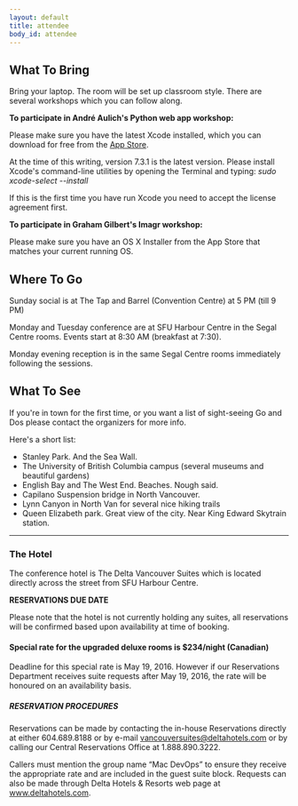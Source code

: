```yaml
---
layout: default
title: attendee
body_id: attendee
---
```


## What To Bring

Bring your laptop. The room will be set up classroom style. There are several workshops which you can follow along.

<strong>To participate in André Aulich's Python web app workshop:</strong>

Please make sure you have the latest Xcode installed, which you can download for free from the <a href="https://itunes.apple.com/us/app/xcode/id497799835?mt=12">App Store</a>. 

At the time of this writing, version 7.3.1 is the latest version. Please install Xcode's command-line utilities by opening the Terminal and typing: <i>sudo xcode-select --install</i>

If this is the first time you have run Xcode you need to accept the license agreement first.

<strong>To participate in Graham Gilbert's Imagr workshop:</strong>

Please make sure you have an OS X Installer from the App Store that matches your current running OS.

## Where To Go

Sunday social is at The Tap and Barrel (Convention Centre) at 5 PM (till 9 PM)

Monday and Tuesday conference are at SFU Harbour Centre in the Segal Centre rooms. Events start at 8:30 AM (breakfast at 7:30).

Monday evening reception is in the same Segal Centre rooms immediately following the sessions.

## What To See

If you're in town for the first time, or you want a list of sight-seeing Go and Dos please contact the organizers for more info.

Here's a short list:
<p>
<ul>
<li> Stanley Park. And the Sea Wall.
<li> The University of British Columbia campus (several museums and beautiful gardens)
<li> English Bay and The West End. Beaches. Nough said.
<li> Capilano Suspension bridge in North Vancouver.
<li> Lynn Canyon in North Van for several nice hiking trails
<li> Queen Elizabeth park. Great view of the city. Near King Edward Skytrain station.
</ul>
</p>
<hr>

<h3> The Hotel </h3>
<p>
The conference hotel is The Delta Vancouver Suites which is located directly across the street from SFU Harbour Centre.
</p>
<b> RESERVATIONS DUE DATE</b>

<p>Please note that the hotel is not currently holding any suites, all reservations will be confirmed based upon availability at time of booking.</p>

<h4>Special rate for the upgraded deluxe rooms is $234/night (Canadian)</h4>
<p>
Deadline for this special rate is May 19, 2016. However if our Reservations Department receives suite requests after May 19, 2016, the rate will be honoured on an availability basis.</p>

<h5> RESERVATION PROCEDURES</h5>

<p>Reservations can be made by contacting the in-house Reservations directly at either 604.689.8188 or by e-mail <a href="mailto:vancouversuites@deltahotels.com">vancouversuites@deltahotels.com</a> or by calling our Central Reservations Office at 1.888.890.3222. 

Callers must mention the group name “Mac DevOps” to ensure they receive the appropriate rate and are included in the guest suite block. Requests can also be made through Delta Hotels & Resorts web page at <a href="www.deltahotels.com">www.deltahotels.com</a>. </P>